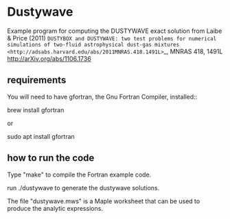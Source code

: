 # Dustywave

Example program for computing the DUSTYWAVE exact solution from Laibe & Price (2011) `DUSTYBOX and DUSTYWAVE: two test problems for numerical simulations of two-fluid astrophysical dust-gas mixtures <http://adsabs.harvard.edu/abs/2011MNRAS.418.1491L>`_, MNRAS 418, 1491L
http://arXiv.org/abs/1106.1736

## requirements
You will need to have gfortran, the Gnu Fortran Compiler, installed::

  brew install gfortran

or

  sudo apt install gfortran

## how to run the code

Type "make" to compile the Fortran example code.

run ./dustywave to generate the dustywave solutions.

The file "dustywave.mws" is a Maple worksheet that can be used to
produce the analytic expressions.
